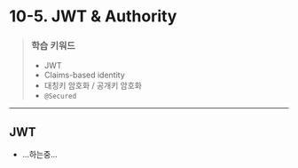 # 10-5. JWT & Authority

> ### 학습 키워드
>
> * JWT
> * Claims-based identity
> * 대칭키 암호화 / 공개키 암호화
> * `@Secured`

***

## JWT

* ...하는중...
